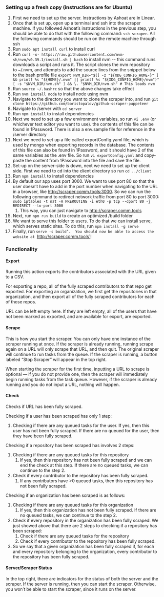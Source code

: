 ### Setting up a fresh copy (instructions are for Ubuntu)

1. First we need to set up the server. Instructions by Ashoat are in Linear.
2. Once that is set up, open up a terminal and ssh into the scraper machine. If you followed Ashoat’s instructions in the previous step, you should be able to do that with the following command: `ssh scraper`. All the following commands should be run on the remote machine through ssh
3. Run `sudo apt install curl` to install curl
4. Run `curl -o- https://raw.githubusercontent.com/nvm-sh/nvm/v0.39.1/install.sh | bash` to install nvm -- this command runs downloads a script and runs it. The script clones the nvm repository to ~/.nvm, and attempts to add the source lines from the snippet below to the bash profile file 
    `export NVM_DIR="$([ -z "${XDG_CONFIG_HOME-}" ] && printf %s "${HOME}/.nvm" || printf %s "${XDG_CONFIG_HOME}/nvm")"
    [ -s "$NVM_DIR/nvm.sh" ] && \. "$NVM_DIR/nvm.sh" # This loads nvm`
5. Run `source ~/.bashrc` so that the above changes take effect
6. Run `nvm install node` to install node using nvm 
7. Navigate to the directory you want to clone the scraper into, and run `git clone https://github.com/boristopalov/github-scraper-puppeteer` 
8. Navigate to /server with `cd server`
9. Run `npm install` to install dependencies 
10. Next we need to set up a few environment variables, so run `vi .env` (or whichever text editor you want to use). the contents of this file can be found in 1Password. There is also a env.sample file for reference in the /server directory
11. Next we need to set up a file called exportConfig.yaml file, which is used by mongo when exporting records in the database. The contents of this file can also be found in 1Password, and it should have 2 of the same variables as the .env file. So run `vi exportConfig.yaml` and copy-paste the content from 1Password into the file and save the file.
12. Set-up on the server-side is down, next we need to set up the client side. First we need to cd into the client directory so run `cd ../client`
13. Run `npm install` to install dependencies
14. By default our app uses port 3000. We want to use port 80 so that the user doesn’t have to add in the port number when navigating to the URL in a browser, like http://scraper.comm.tools:3000. So we can run the following command to redirect network traffic from port 80 to port 3000: `sudo iptables -t nat -A PREROUTING -i eth0 -p tcp --dport 80 -j REDIRECT --to-port 3000`
    1. This way, you can just navigate to http://scraper.comm.tools
15. Next, run `npm run build` to create an optimized /build folder 
16. We want to serve this folder to users. To do that we can install serve, which serves static sites. To do this, run `npm install -g serve` 
17. Finally, run `serve -s build’.  You should now be able to access the website at `http://scraper.comm.tools`!


### Functionality

#### Export

Running this action exports the contributors associated with the
URL given to a CSV.

For exporting a repo, all of the fully scraped contributors to that repo get
exported. For exporting an organization, we first get the repositories in
that organization, and then export all of the fully scraped contributors for
each of those repos.

URL can be left empty here. If they are left empty, all
of the users that have not been marked as exported, and are
available for export, are exported.


#### Scrape

This is how you start the scraper. You can only have one instance of the scraper running at once. If the scraper is already running, running scrape again on a URL will only scrape that URL, and then quit. The original scraper will continue to run tasks from the queue. If the scraper is running, a button labeled “Stop Scraper” will appear in the top right.

When starting the scraper for the first time, inputting a URL to scrape is optional — if you do not provide one, then the scraper will immediately begin running tasks from the task queue. However, if the scraper is already running and you do not input a URL, nothing will happen.


#### Check

Checks if URL has been fully scraped.

Checking if a user has been scraped has only 1 step:
1. Checking if there are any queued tasks for the user. If yes, then this user has not been fully scraped. If there are no queued for the user, then they have been fully scraped.

Checking if a repository has been scraped has involves 2 steps:
1. Checking if there are any queued tasks for this repository
    1. If yes, then this repository has not been fully scraped and we can end the check at this step. If there are no queued tasks, we can continue to the step 2.
2. Check if every contributor to the repository has been fully scraped.
    1. If any contributors have >0 queued tasks, then this repository has not been fully scraped. 

Checking if an organization has been scraped is as follows:
1. Checking if there are any queued tasks for this organization
    1. If yes, then this organization has not been fully scraped. If there are no queued tasks, we can continue to the step 2.
2. Check if every repository in the organization has been fully scraped. We just showed above that there are 2 steps to checking if a repository has been scraped:
    1. Check if there are any queued tasks for the repository
    2. Check if every contributor to the repository has been fully scraped.
3. So we say that a given organization has been fully scraped if, for each and every repository belonging to the organization, every contributor to the repository has been fully scraped.

#### Server/Scraper Status

In the top right, there are indicators for the status of both the server and the scraper. If the server is running, then you can start the scraper. Otherwise, you won’t be able to start the scraper, since it runs on the server. 	 






